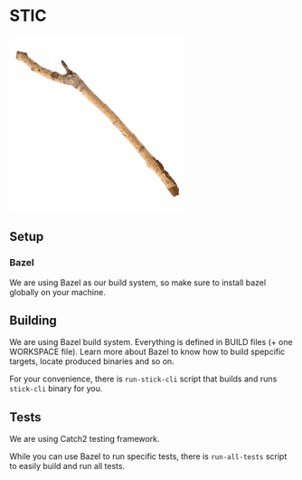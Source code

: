 STIC
====

![stick](./stick.png)

## Setup

### Bazel
We are using Bazel as our build system, so make sure to install bazel globally on your machine.


## Building
We are using Bazel build system.
Everything is defined in BUILD files (+ one WORKSPACE file).
Learn more about Bazel to know how to build spepcific targets, locate produced binaries and so on.

For your convenience, there is `run-stick-cli` script that builds and runs `stick-cli` binary for you.


## Tests
We are using Catch2 testing framework.

While you can use Bazel to run specific tests, there is `run-all-tests` script to easily build and run all tests.
